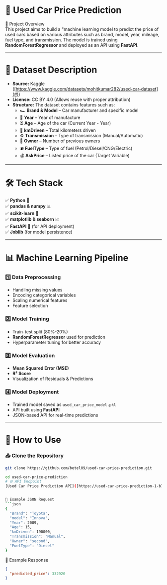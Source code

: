 # 🚗  Used Car Price Prediction  

 📌  Project Overview  
This project aims to build a "machine learning model to predict the price of used cars based on various attributes such as brand, model, year, mileage, fuel type, and transmission. The model is trained using **RandomForestRegressor** and deployed as an API using **FastAPI**.  

---

 # 📂  Dataset Description  
- **Source:** Kaggle ([https://www.kaggle.com/datasets/mohitkumar282/used-car-dataset](#))  
- **License:** CC BY 4.0 (Allows reuse with proper attribution)  
- **Structure:** The dataset contains features such as:  
  - 🏎 **Brand & Model** – Car manufacturer and specific model  
  - 📅 **Year** – Year of manufacture  
  - ⏳ **Age** – Age of the car (Current Year - Year)  
  - 🔢 **kmDriven** – Total kilometers driven  
  - ⚙️ **Transmission** – Type of transmission (Manual/Automatic)  
  - 👥 **Owner** – Number of previous owners  
  - ⛽ **FuelType** – Type of fuel (Petrol/Diesel/CNG/Electric)  
  - 💰 **AskPrice** – Listed price of the car (Target Variable)  

---

# 🛠  Tech Stack  
✅ **Python** 🐍  
✅ **pandas & numpy** 📊  
✅ **scikit-learn** 🤖  
✅ **matplotlib & seaborn** 📈  
✅ **FastAPI** 🚀 (for API deployment)  
✅ **Joblib** (for model persistence)  

---

# 📊  Machine Learning Pipeline  
### **1️⃣ Data Preprocessing**  
   - Handling missing values  
   - Encoding categorical variables  
   - Scaling numerical features  
   - Feature selection  
   
### **2️⃣ Model Training**  
   - Train-test split (80%-20%)  
   - **RandomForestRegressor** used for prediction  
   - Hyperparameter tuning for better accuracy  

### **3️⃣ Model Evaluation**  
   - **Mean Squared Error (MSE)**  
   - **R² Score**  
   - Visualization of Residuals & Predictions  

### **4️⃣ Model Deployment**  
   - Trained model saved as `used_car_price_model.pkl`  
   - API built using **FastAPI**  
   - JSON-based API for real-time predictions  

---

# 🚀  How to Use  
### 📥 **Clone the Repository**  
```bash
git clone https://github.com/betel09/used-car-price-prediction.git

cd used-car-price-prediction
# 🌐 API Endpoint
[Used Car Price Prediction API]([https://used-car-price-prediction-1-b7n2.onrender.com/docs])


📌 Example JSON Request
```json
{
  "Brand": "Toyota",
  "model": "Innova",
  "Year": 2009,
  "Age": 15,
  "kmDriven": 190000,
  "Transmission": "Manual",
  "Owner": "second",
  "FuelType": "Diesel"
}
```

📌 Example Response
```json
{
  "predicted_price": 332920
}
```

